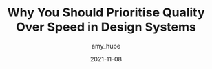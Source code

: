 ---
author: amy_hupe
date: 2021-11-08
tags:
  - design-systems
target_url: https://amyhupe.co.uk/articles/design-systems-quality-over-speed/
title: Why You Should Prioritise Quality Over Speed in Design Systems
---